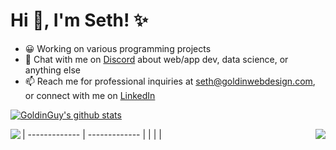 # Hi 👋, I'm Seth! ✨

- 😀 Working on various programming projects 
- 💬 Chat with me on [Discord](https://discord.gg/gKYSMeJ) about web/app dev, data science, or anything else
- 📫 Reach me for professional inquiries at seth@goldinwebdesign.com, or connect with me on [LinkedIn](https://www.linkedin.com/in/seth-goldin-a3a46818b/)

<!-- <a href="https://www.linkedin.com/in/seth-goldin-a3a46818b/" target="blank"><img src="https://img.shields.io/badge/linkedin-%230077B5.svg?&style=for-the-badge&logo=linkedin&logoColor=white" /></a> -->

[![GoldinGuy's github stats](https://github-readme-stats.vercel.app/api?username=goldinguy&count_private=true&show_icons=true)](https://github.com/anuraghazra/github-readme-stats)





| ------------- | ------------- |
| <a href="https://goldinwebdesign.com"><img align="left" src="https://github-readme-stats.vercel.app/api?username=GoldinGuy&count_private=true&show_icons=true" /></a>   | <a href="https://goldinwebdesign.com"><img align="right" src="https://github-readme-stats.vercel.app/api/top-langs/?username=GoldinGuy&layout=compact&count_private=true" /></a>   |
